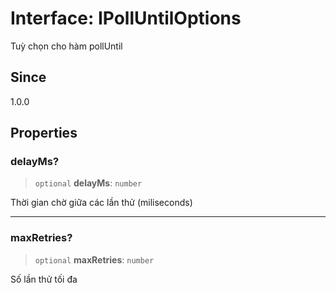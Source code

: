 # Interface: IPollUntilOptions

Tuỳ chọn cho hàm pollUntil

## Since

1.0.0

## Properties

<a id="delayms"></a>

### delayMs?

> `optional` **delayMs**: `number`

Thời gian chờ giữa các lần thử (miliseconds)

---

<a id="maxretries"></a>

### maxRetries?

> `optional` **maxRetries**: `number`

Số lần thử tối đa
